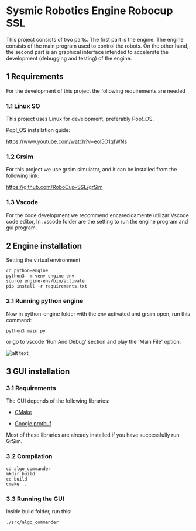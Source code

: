 # Sysmic Robotics Engine Robocup SSL

This project consists of two parts. The first part is the engine. The engine consists of the main program used to control the robots. On the other hand, the second part is an graphical interface intended to accelerate the development (debugging and testing) of the engine.

## 1 Requirements

For the development of this project the following requirements are needed 

### 1.1 Linux SO

This project uses Linux for development, preferably Pop!_OS.

Pop!_OS installation guide:

https://www.youtube.com/watch?v=eol5O1qfWNs

### 1.2 Grsim

For this project we use grsim simulator, and it can be installed from the following link:

https://github.com/RoboCup-SSL/grSim

### 1.3 Vscode

For the code development we recommend encarecidamente utilizar Vscode code editor, In .vscode folder are the setting to run the engine program and gui program.

## 2 Engine installation

Setting the virtual environment
```
cd python-engine
python3 -m venv engine-env
source engine-env/bin/activate
pip install -r requirements.txt
```

### 2.1 Running python engine

Now in python-engine folder with the env activated and grsim open, run this command:

```python3 main.py```

or go to vscode 'Run And Debug' section and play the 'Main File' option:

![alt text](docs/imgs/runanddebug.png "Title")


## 3 GUI installation

### 3.1 Requirements

The GUI depends of the following libraries:

- [CMake](https://cmake.org/)

- [Google protbuf](https://github.com/protocolbuffers/protobuf)

Most of these libraries are already installed if you have successfully run GrSim. 

### 3.2 Compilation

```
cd algo_commander
mkdir build
cd build
cmake ..
```

### 3.3 Running the GUI

Inside build folder, run this:

```
./src/algo_commander
```








